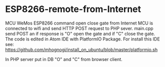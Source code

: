 # ESP8266-remote-from-Internet

MCU WeMos ESP8266 command open close gate from Internet
MCU is connected to wifi and send HTTP POST request to PHP sever. 
main.cpp send POST an if response is "O" open the gate and if "C" close the gate.
The code is edited in Atom IDE with PlatformIO Package.
For install this IDE see: https://github.com/mhognogi/install_on_ubuntu/blob/master/platformio.sh

In PHP server put in DB "O" and "C" from browser client.
